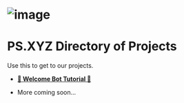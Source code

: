 # ![image](https://user-images.githubusercontent.com/79745507/148041118-591266f3-257a-4283-a4ff-d5735c70a11b.png)                                                 
# PS.XYZ Directory of Projects

Use this to get to our projects.

- [**👋 Welcome Bot Tutorial 👋**](https://github.com/PS-XYZ-Developement/Directory/tree/main/Stripped%20Down%20Bot%20Tutorials/Welcome%20Bot)

- More coming soon...
